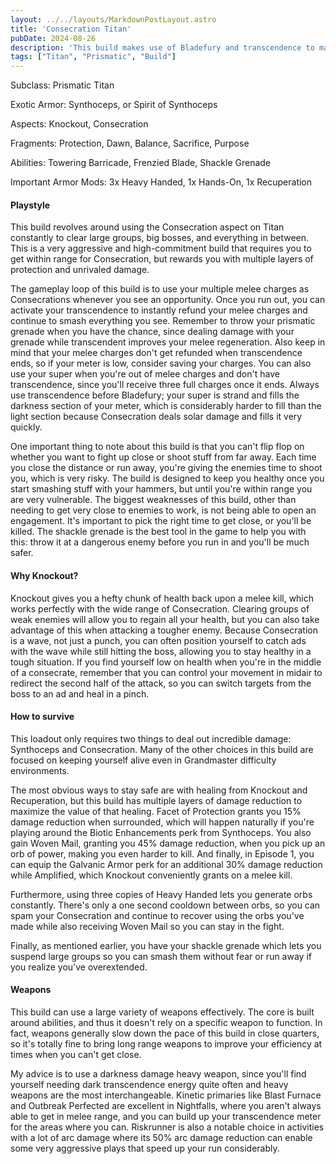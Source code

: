 ```yaml
---
layout: ../../layouts/MarkdownPostLayout.astro
title: 'Consecration Titan'
pubDate: 2024-08-26
description: 'This build makes use of Bladefury and transcendence to maximize uptime on a Synthoceps-enhanced Consecrate.'
tags: ["Titan", "Prismatic", "Build"]
---
```

Subclass: Prismatic Titan

Exotic Armor: Synthoceps, or Spirit of Synthoceps

Aspects: Knockout, Consecration

Fragments: Protection, Dawn, Balance, Sacrifice, Purpose

Abilities: Towering Barricade, Frenzied Blade, Shackle Grenade

Important Armor Mods: 3x Heavy Handed, 1x Hands-On, 1x Recuperation

#### Playstyle

This build revolves around using the Consecration aspect on Titan constantly to clear large groups, big bosses, and everything in between. This is a very aggressive and high-commitment build that requires you to get within range for Consecration, but rewards you with multiple layers of protection and unrivaled damage. 

The gameplay loop of this build is to use your multiple melee charges as Consecrations whenever you see an opportunity. Once you run out, you can activate your transcendence to instantly refund your melee charges and continue to smash everything you see. Remember to throw your prismatic grenade when you have the chance, since dealing damage with your grenade while transcendent improves your melee regeneration. Also keep in mind that your melee charges don't get refunded when transcendence ends, so if your meter is low, consider saving your charges. You can also use your super when you're out of melee charges and don't have transcendence, since you'll receive three full charges once it ends. Always use transcendence before Bladefury; your super is strand and fills the darkness section of your meter, which is considerably harder to fill than the light section because Consecration deals solar damage and fills it very quickly.

One important thing to note about this build is that you can't flip flop on whether you want to fight up close or shoot stuff from far away. Each time you close the distance or run away, you're giving the enemies time to shoot you, which is very risky. The build is designed to keep you healthy once you start smashing stuff with your hammers, but until you're within range you are very vulnerable. The biggest weaknesses of this build, other than needing to get very close to enemies to work, is not being able to open an engagement. It's important to pick the right time to get close, or you'll be killed. The shackle grenade is the best tool in the game to help you with this: throw it at a dangerous enemy before you run in and you'll be much safer.

#### Why Knockout?

Knockout gives you a hefty chunk of health back upon a melee kill, which works perfectly with the wide range of Consecration. Clearing groups of weak enemies will allow you to regain all your health, but you can also take advantage of this when attacking a tougher enemy. Because Consecration is a wave, not just a punch, you can often position yourself to catch ads with the wave while still hitting the boss, allowing you to stay healthy in a tough situation. If you find yourself low on health when you're in the middle of a consecrate, remember that you can control your movement in midair to redirect the second half of the attack, so you can switch targets from the boss to an ad and heal in a pinch.

#### How to survive

This loadout only requires two things to deal out incredible damage: Synthoceps and Consecration. Many of the other choices in this build are focused on keeping yourself alive even in Grandmaster difficulty environments.

The most obvious ways to stay safe are with healing from Knockout and Recuperation, but this build has multiple layers of damage reduction to maximize the value of that healing. Facet of Protection grants you 15% damage reduction when surrounded, which will happen naturally if you're playing around the Biotic Enhancements perk from Synthoceps. You also gain Woven Mail, granting you 45% damage reduction, when you pick up an orb of power, making you even harder to kill. And finally, in Episode 1, you can equip the Galvanic Armor perk for an additional 30% damage reduction while Amplified, which Knockout conveniently grants on a melee kill.

Furthermore, using three copies of Heavy Handed lets you generate orbs constantly. There's only a one second cooldown between orbs, so you can spam your Consecration and continue to recover using the orbs you've made while also receiving Woven Mail so you can stay in the fight.

Finally, as mentioned earlier, you have your shackle grenade which lets you suspend large groups so you can smash them without fear or run away if you realize you've overextended.

#### Weapons

This build can use a large variety of weapons effectively. The core is built around abilities, and thus it doesn't rely on a specific weapon to function. In fact, weapons generally slow down the pace of this build in close quarters, so it's totally fine to bring long range weapons to improve your efficiency at times when you can't get close. 

My advice is to use a darkness damage heavy weapon, since you'll find yourself needing dark transcendence energy quite often and heavy weapons are the most interchangeable. Kinetic primaries like Blast Furnace and Outbreak Perfected are excellent in Nightfalls, where you aren't always able to get in melee range, and you can build up your transcendence meter for the areas where you can. Riskrunner is also a notable choice in activities with a lot of arc damage where its 50% arc damage reduction can enable some very aggressive plays that speed up your run considerably. 